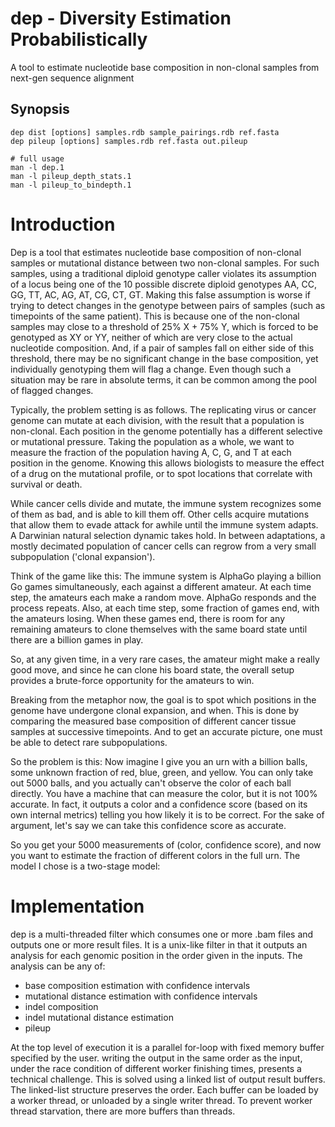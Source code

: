 # dep - Diversity Estimation Probabilistically

A tool to estimate nucleotide base composition in non-clonal samples from next-gen
sequence alignment

## Synopsis

    dep dist [options] samples.rdb sample_pairings.rdb ref.fasta
    dep pileup [options] samples.rdb ref.fasta out.pileup

    # full usage
    man -l dep.1
    man -l pileup_depth_stats.1
    man -l pileup_to_bindepth.1

# Introduction

Dep is a tool that estimates nucleotide base composition of non-clonal samples or
mutational distance between two non-clonal samples.  For such samples, using a
traditional diploid genotype caller violates its assumption of a locus being one of
the 10 possible discrete diploid genotypes AA, CC, GG, TT, AC, AG, AT, CG, CT, GT.
Making this false assumption is worse if trying to detect changes in the genotype
between pairs of samples (such as timepoints of the same patient).  This is because
one of the non-clonal samples may close to a threshold of 25\% X + 75\% Y, which is
forced to be genotyped as XY or YY, neither of which are very close to the actual
nucleotide composition.  And, if a pair of samples fall on either side of this
threshold, there may be no significant change in the base composition, yet
individually genotyping them will flag a change.  Even though such a situation may be
rare in absolute terms, it can be common among the pool of flagged changes.

Typically, the problem setting is as follows.  The replicating virus or cancer genome
can mutate at each division, with the result that a population is non-clonal.  Each
position in the genome potentially has a different selective or mutational pressure.
Taking the population as a whole, we want to measure the fraction of the population
having A, C, G, and T at each position in the genome.  Knowing this allows biologists
to measure the effect of a drug on the mutational profile, or to spot locations that
correlate with survival or death.   

While cancer cells divide and mutate, the immune system recognizes some of them
as bad, and is able to kill them off.  Other cells acquire mutations that allow
them to evade attack for awhile until the immune system adapts.  A Darwinian
natural selection dynamic takes hold.  In between adaptations, a mostly
decimated population of cancer cells can regrow from a very small subpopulation
('clonal expansion'). 

Think of the game like this:  The immune system is AlphaGo playing a billion Go
games simultaneously, each against a different amateur.  At each time step, the
amateurs each make a random move.  AlphaGo responds and the process repeats.
Also, at each time step, some fraction of games end, with the amateurs losing.
When these games end, there is room for any remaining amateurs to clone
themselves with the same board state until there are a billion games in play. 

So, at any given time, in a very rare cases, the amateur might make a really
good move, and since he can clone his board state, the overall setup provides a
brute-force opportunity for the amateurs to win.

Breaking from the metaphor now, the goal is to spot which positions in the
genome have undergone clonal expansion, and when.  This is done by comparing
the measured base composition of different cancer tissue samples at successive
timepoints.  And to get an accurate picture, one must be able to detect rare
subpopulations.

So the problem is this:  Now imagine I give you an urn with a billion balls,
some unknown fraction of red, blue, green, and yellow.  You can only take out
5000 balls, and you actually can't observe the color of each ball directly.
You have a machine that can measure the color, but it is not 100% accurate.  In
fact, it outputs a color and a confidence score (based on its own internal
metrics) telling you how likely it is to be correct.  For the sake of argument,
let's say we can take this confidence score as accurate.

So you get your 5000 measurements of (color, confidence score), and now you
want to estimate the fraction of different colors in the full urn.  The model I chose
is a two-stage model:



# Implementation

dep is a multi-threaded filter which consumes one or more .bam files and outputs one
or more result files.  It is a unix-like filter in that it outputs an analysis for
each genomic position in the order given in the inputs.  The analysis can be any of:

- base composition estimation with confidence intervals
- mutational distance estimation with confidence intervals
- indel composition
- indel mutational distance estimation
- pileup

At the top level of execution it is a parallel for-loop with fixed memory buffer
specified by the user.  writing the output in the same order as the input, under the
race condition of different worker finishing times, presents a technical challenge.
This is solved using a linked list of output result buffers.  The linked-list
structure preserves the order.  Each buffer can be loaded by a worker thread, or
unloaded by a single writer thread.  To prevent worker thread starvation, there are
more buffers than threads.


